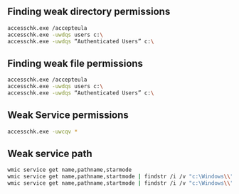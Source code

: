     
## Finding weak directory permissions

```sh
accesschk.exe /accepteula
accesschk.exe -uwdqs users c:\
accesschk.exe -uwdqs “Authenticated Users” c:\
``` 


## Finding weak file permissions

```sh
accesschk.exe /accepteula
accesschk.exe -uwdqs users c:\
accesschk.exe -uwdqs “Authenticated Users” c:\
```

## Weak Service permissions

```sh
accesschk.exe -uwcqv *
```

## Weak service path

```sh
wmic service get name,pathname,starmode
wmic service get name,pathname,startmode | findstr /i /v "c:\Windows\\"
wmic service get name,pathname,startmode | findstr /i /v "c:\Windows\\" |findstr /i /v """
```


